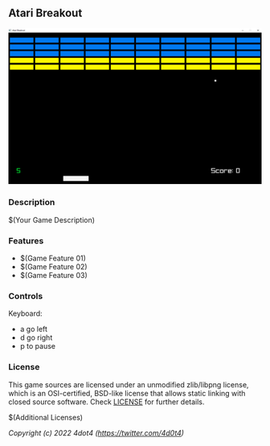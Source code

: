 

## Atari Breakout

![Atari Breakout](printscreens/printscreenBreakOut.png "$(Atari breakout)")

### Description

$(Your Game Description)

### Features

 - $(Game Feature 01)
 - $(Game Feature 02)
 - $(Game Feature 03)

### Controls

Keyboard:
 - a go left
 - d go right
 - p to pause





### License

This game sources are licensed under an unmodified zlib/libpng license, which is an OSI-certified, BSD-like license that allows static linking with closed source software. Check [LICENSE](LICENSE) for further details.

$(Additional Licenses)

*Copyright (c) 2022 4dot4 (https://twitter.com/4d0t4)*

